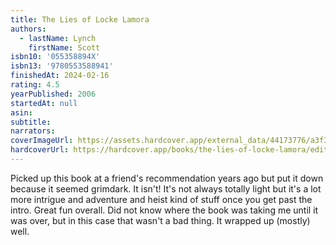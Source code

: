 ```yaml
---
title: The Lies of Locke Lamora
authors:
  - lastName: Lynch
    firstName: Scott
isbn10: '055358894X'
isbn13: '9780553588941'
finishedAt: 2024-02-16
rating: 4.5
yearPublished: 2006
startedAt: null
asin:
subtitle:
narrators:
coverImageUrl: https://assets.hardcover.app/external_data/44173776/a3f3845a66a21eec3016abef71cf7be981af6107.jpeg
hardcoverUrl: https://hardcover.app/books/the-lies-of-locke-lamora/editions/14655125
---
```


Picked up this book at a friend's recommendation years ago but put it down because it seemed grimdark. It isn't! It's not always totally light but it's a lot more intrigue and adventure and heist kind of stuff once you get past the intro. Great fun overall. Did not know where the book was taking me until it was over, but in this case that wasn't a bad thing. It wrapped up (mostly) well.
